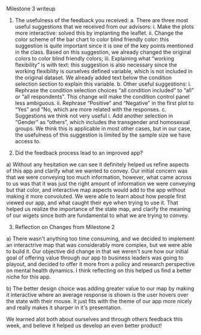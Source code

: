 Milestone 3 writeup 

1.	The usefulness of the feedback you received:
a.	There are three most useful suggestions that we received from our advisors:
i.	Make the plots more interactive: solved this by implanting the leaflet.
ii.	Change the color scheme of the bar chart to color blind friendly color: this suggestion is quite important since it is one of the key points mentioned in the class. Based on this suggestion, we already changed the original colors to color blind friendly colors;
iii.	Explaining what “working flexibility” is with text: this suggestion is also necessary since the working flexibility is ourselves defined variable, which is not included in the original dataset. We already added text below the condition selection section to explain this variable.
b.	Other useful suggestions:
i.	Rephrase the condition selection choices “all condition included” to “all” or “all respondents”. This change will make the condition control panel less ambiguous.
ii.	Rephrase “Positive” and “Negative” in the first plot to “Yes” and “No, which are more related with the responses.
c.	Suggestions we think not very useful
i.	Add another selection in “Gender” as “others”, which includes the transgender and homosexual groups. We think this is applicable in most other cases, but in our case, the usefulness of this suggestion is limited by the sample size we have access to.

2. Did the feedback process lead to an improved app?

a) Without any hesitation we can see it definitely helped us refine aspects of this app and clarify what we wanted to convey. Our initial concern was that we were conveying too much information, however, what came across to us was that it was just the right amount of information we were conveying but that color, and interactive map aspects would add to the app without making it more convoluted. We were able to learn about how people first viewed our app, and what caught their eye when trying to use it. That helped us realize the importance of the state map, and clarify the meaning of our wigets since both are fundamental to what we are trying to convey.

3. Reflection on Changes from Milestone 2 

a) There wasn't anything too time consuming, and we decided to implement an interactrive map that was considerably more complex, but we were able to build it. Our objective did change in that we weren't sure how our initial goal of offering value through our app to business leaders was going to playout, and decided to offer it more from a policy and research perspective on mental health dynamics. I think reflecting on this helped us find a better niche for this app.

b) The better design choice was adding greater value to our map by making it interactive where an average response is shown is the user hovers over the state with their mouse. It just fits with the theme of our app more nicely and really makes it sharper in it's presentation.

We learned alot both about ourselves and through others feedback this week, and believe it helped us develop an even better product!
